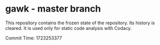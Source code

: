 # gawk - master branch

This repository contains the frozen state of the repository.
Its history is cleared. It is used only for static code
analysis with Codacy.

Commit Time: 1723253377